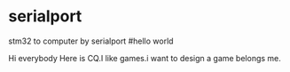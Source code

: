 # serialport
stm32 to computer by serialport 
#hello world 

Hi everybody
Here is CQ.I like games.i want to design a game  belongs me.
